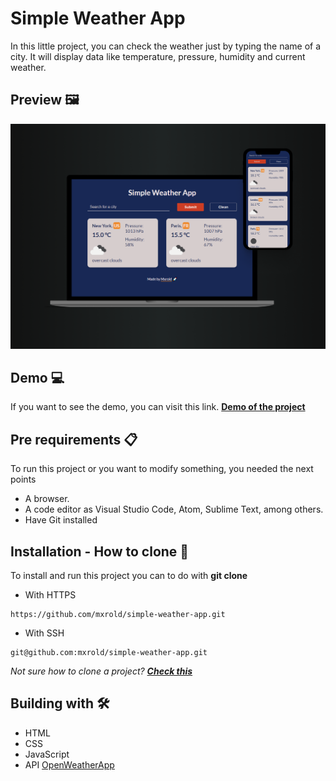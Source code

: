 # Simple Weather App

In this little project, you can check the weather just by typing the name of a city. It will display data like temperature, pressure, humidity and current weather.

## Preview 🖼

![Design preview](./src/assets/simple-weather-app-preview.png)

## Demo 💻

If you want to see the demo, you can visit this link. **[Demo of the project](https://mxrold.github.io/simple-weather-app/public/)**

## Pre requirements 📋

To run this project or you want to modify something, you needed the next points
- A browser.
- A code editor as Visual Studio Code, Atom, Sublime Text, among others.
- Have Git installed

## Installation - How to clone 🚀

To install and run this project you can to do with __git clone__
- With HTTPS
~~~
https://github.com/mxrold/simple-weather-app.git
~~~
- With SSH
~~~
git@github.com:mxrold/simple-weather-app.git
~~~

_Not sure how to clone a project? **[Check this](https://github.com/mxrold/how-to-clone-a-repository-in-github/blob/main/README.md)**_

## Building with 🛠️

- HTML
- CSS
- JavaScript
- API [OpenWeatherApp](https://openweathermap.org/)

